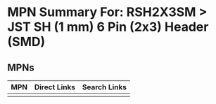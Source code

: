



# MPN Summary For: RSH2X3SM > JST SH (1 mm) 6 Pin (2x3) Header (SMD)

## MPNs
  

|MPN|Direct Links|Search Links|
| :--- | :--- | :--- |
||||
